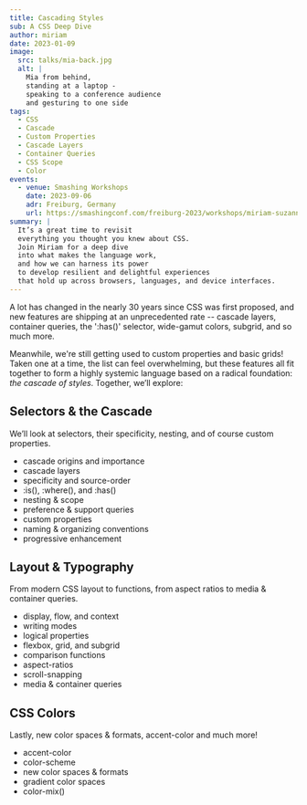 ```yaml
---
title: Cascading Styles
sub: A CSS Deep Dive
author: miriam
date: 2023-01-09
image:
  src: talks/mia-back.jpg
  alt: |
    Mia from behind,
    standing at a laptop -
    speaking to a conference audience
    and gesturing to one side
tags:
  - CSS
  - Cascade
  - Custom Properties
  - Cascade Layers
  - Container Queries
  - CSS Scope
  - Color
events:
  - venue: Smashing Workshops
    date: 2023-09-06
    adr: Freiburg, Germany
    url: https://smashingconf.com/freiburg-2023/workshops/miriam-suzanne/
summary: |
  It’s a great time to revisit
  everything you thought you knew about CSS.
  Join Miriam for a deep dive
  into what makes the language work,
  and how we can harness its power
  to develop resilient and delightful experiences
  that hold up across browsers, languages, and device interfaces.
---
```


A lot has changed in the nearly 30 years since CSS was first proposed,
and new features are shipping at an unprecedented rate --
cascade layers, container queries,
the ':has()' selector, wide-gamut colors,
subgrid, and so much more.

Meanwhile, we're still getting used to
custom properties and basic grids!
Taken one at a time, the list can feel overwhelming,
but these features all fit together to form a highly systemic language
based on a radical foundation: _the cascade of styles_.
Together, we’ll explore:

## Selectors & the Cascade

We’ll look at selectors,
their specificity,
nesting, and of course custom properties.

- cascade origins and importance
- cascade layers
- specificity and source-order
- :is(), :where(), and :has()
- nesting & scope
- preference & support queries
- custom properties
- naming & organizing conventions
- progressive enhancement

## Layout & Typography

From modern CSS layout to functions,
from aspect ratios to media & container queries.

- display, flow, and context
- writing modes
- logical properties
- flexbox, grid, and subgrid
- comparison functions
- aspect-ratios
- scroll-snapping
- media & container queries

## CSS Colors

Lastly, new color spaces & formats, accent-color and much more!

- accent-color
- color-scheme
- new color spaces & formats
- gradient color spaces
- color-mix()
